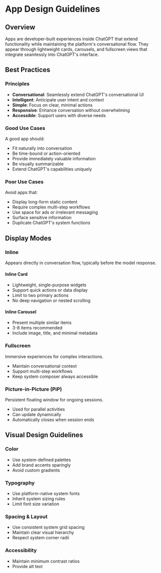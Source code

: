 # App Design Guidelines

## Overview

Apps are developer-built experiences inside ChatGPT that extend functionality while maintaining the platform's conversational flow. They appear through lightweight cards, carousels, and fullscreen views that integrate seamlessly into ChatGPT's interface.

## Best Practices

### Principles

- **Conversational**: Seamlessly extend ChatGPT's conversational UI
- **Intelligent**: Anticipate user intent and context
- **Simple**: Focus on clear, minimal actions
- **Responsive**: Enhance conversation without overwhelming
- **Accessible**: Support users with diverse needs

### Good Use Cases

A good app should:
- Fit naturally into conversation
- Be time-bound or action-oriented
- Provide immediately valuable information
- Be visually summarizable
- Extend ChatGPT's capabilities uniquely

### Poor Use Cases

Avoid apps that:
- Display long-form static content
- Require complex multi-step workflows
- Use space for ads or irrelevant messaging
- Surface sensitive information
- Duplicate ChatGPT's system functions

## Display Modes

### Inline

Appears directly in conversation flow, typically before the model response.

#### Inline Card
- Lightweight, single-purpose widgets
- Support quick actions or data display
- Limit to two primary actions
- No deep navigation or nested scrolling

#### Inline Carousel
- Present multiple similar items
- 3-8 items recommended
- Include image, title, and minimal metadata

### Fullscreen

Immersive experiences for complex interactions.

- Maintain conversational context
- Support multi-step workflows
- Keep system composer always accessible

### Picture-in-Picture (PiP)

Persistent floating window for ongoing sessions.
- Used for parallel activities
- Can update dynamically
- Automatically closes when session ends

## Visual Design Guidelines

### Color
- Use system-defined palettes
- Add brand accents sparingly
- Avoid custom gradients

### Typography
- Use platform-native system fonts
- Inherit system sizing rules
- Limit font size variation

### Spacing & Layout
- Use consistent system grid spacing
- Maintain clear visual hierarchy
- Respect system corner radii

### Accessibility
- Maintain minimum contrast ratios
- Provide alt text
